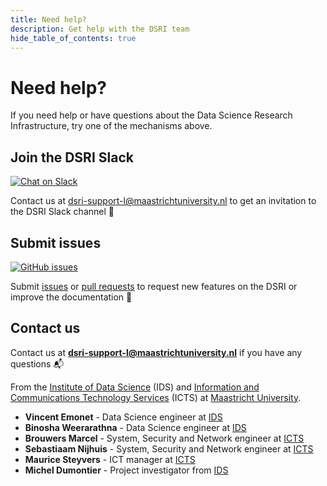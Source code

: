 ```yaml
---
title: Need help?
description: Get help with the DSRI team
hide_table_of_contents: true
---
```


# Need help?

If you need help or have questions about the Data Science Research Infrastructure, try one of the mechanisms above.

## Join the DSRI Slack

<a href="https://dsri.slack.com" target="_blank" rel="noreferrer noopener" aria-label="Chat on Slack">
    <img alt="Chat on Slack" src="https://img.shields.io/badge/Chat%20on-Slack-blueviolet"/>
</a>

Contact us at 
[dsri-support-l@maastrichtuniversity.nl](mailto:dsri-support-l@maastrichtuniversity.nl)
 to get an invitation to the DSRI Slack channel 💬

## Submit issues

<a href="https://github.com/MaastrichtU-IDS/dsri-documentation/issues" target="_blank" aria-label="GitHub issues">
    <img alt="GitHub issues" src="https://img.shields.io/github/issues/MaastrichtU-IDS/dsri-documentation?label=dsri-documentation"/>
</a>

Submit [issues](https://github.com/MaastrichtU-IDS/dsri-documentation/issues) or [pull requests](https://github.com/MaastrichtU-IDS/dsri-documentation/pulls) to request new features on the DSRI or improve the documentation 🔧

## Contact us

Contact us at **[dsri-support-l@maastrichtuniversity.nl](mailto:dsri-support-l@maastrichtuniversity.nl)** if you have any questions 📬

From the [Institute of Data Science](https://maastrichtuniversity.nl/ids) (IDS) and [Information and Communications Technology Services](https://maastrichtuniversity.nl/icts) (ICTS) at [Maastricht University](https://maastrichtuniversity.nl).

- **Vincent Emonet** - Data Science engineer at [IDS](https://maastrichtuniversity.nl/ids)
- **Binosha Weerarathna** - Data Science engineer at [IDS](https://maastrichtuniversity.nl/ids)
- **Brouwers Marcel** - System, Security and Network engineer at [ICTS](https://maastrichtuniversity.nl/icts)
- **Sebastiaam Nijhuis** - System, Security and Network engineer at [ICTS](https://maastrichtuniversity.nl/icts)
- **Maurice Steyvers** - ICT manager at [ICTS](https://maastrichtuniversity.nl/icts)
- **Michel Dumontier** - Project investigator from [IDS](https://maastrichtuniversity.nl/ids)